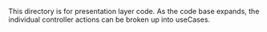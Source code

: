 This directory is for presentation layer code. As the code base expands, the individual controller actions can be broken up into useCases.